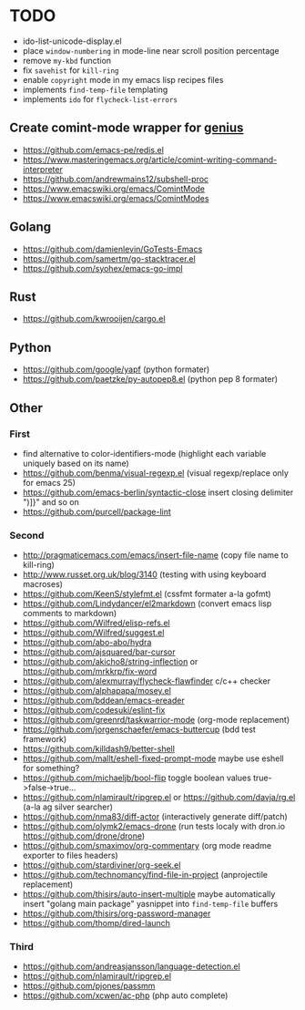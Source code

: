 # TODO

* ido-list-unicode-display.el
* place `window-numbering` in mode-line near scroll position percentage
* remove `my-kbd` function
* fix `savehist` for `kill-ring`
* enable `copyright` mode in my emacs lisp recipes files
* implements `find-temp-file` templating
* implements `ido` for `flycheck-list-errors`

## Create comint-mode wrapper for [genius][]

* <https://github.com/emacs-pe/redis.el>
* <https://www.masteringemacs.org/article/comint-writing-command-interpreter>
* <https://github.com/andrewmains12/subshell-proc>
* <https://www.emacswiki.org/emacs/ComintMode>
* <https://www.emacswiki.org/emacs/ComintModes>

[genius]: http://www.jirka.org/genius.html

## Golang

* https://github.com/damienlevin/GoTests-Emacs
* https://github.com/samertm/go-stacktracer.el
* https://github.com/syohex/emacs-go-impl

## Rust

* https://github.com/kwrooijen/cargo.el

## Python

* https://github.com/google/yapf (python formater)
* https://github.com/paetzke/py-autopep8.el (python pep 8 formater)

## Other

### First

* find alternative to color-identifiers-mode (highlight each variable uniquely based on its name)
* https://github.com/benma/visual-regexp.el (visual regexp/replace only for emacs 25)
* https://github.com/emacs-berlin/syntactic-close insert closing delimiter ")]}" and so on
* https://github.com/purcell/package-lint

### Second

* http://pragmaticemacs.com/emacs/insert-file-name (copy file name to kill-ring)
* http://www.russet.org.uk/blog/3140 (testing with using keyboard macroses)
* https://github.com/KeenS/stylefmt.el (cssfmt formater a-la gofmt)
* https://github.com/Lindydancer/el2markdown (convert emacs lisp comments to markdown)
* https://github.com/Wilfred/elisp-refs.el
* https://github.com/Wilfred/suggest.el
* https://github.com/abo-abo/hydra
* https://github.com/ajsquared/bar-cursor
* https://github.com/akicho8/string-inflection or https://github.com/mrkkrp/fix-word
* https://github.com/alexmurray/flycheck-flawfinder c/c++ checker
* https://github.com/alphapapa/mosey.el
* https://github.com/bddean/emacs-ereader
* https://github.com/codesuki/eslint-fix
* https://github.com/greenrd/taskwarrior-mode (org-mode replacement)
* https://github.com/jorgenschaefer/emacs-buttercup (bdd test framework)
* https://github.com/killdash9/better-shell
* https://github.com/mallt/eshell-fixed-prompt-mode maybe use eshell for something?
* https://github.com/michaeljb/bool-flip toggle boolean values true->false->true...
* https://github.com/nlamirault/ripgrep.el or https://github.com/davja/rg.el (a-la ag silver searcher)
* https://github.com/nma83/diff-actor (interactively generate diff/patch)
* https://github.com/olymk2/emacs-drone (run tests localy with dron.io https://github.com/drone/drone)
* https://github.com/smaximov/org-commentary (org mode readme exporter to files headers)
* https://github.com/stardiviner/org-seek.el
* https://github.com/technomancy/find-file-in-project (anprojectile replacement)
* https://github.com/thisirs/auto-insert-multiple maybe automatically insert "golang main package" yasnippet into `find-temp-file` buffers
* https://github.com/thisirs/org-password-manager
* https://github.com/thomp/dired-launch

### Third

* https://github.com/andreasjansson/language-detection.el
* https://github.com/nlamirault/ripgrep.el
* https://github.com/pjones/passmm
* https://github.com/xcwen/ac-php (php auto complete)
